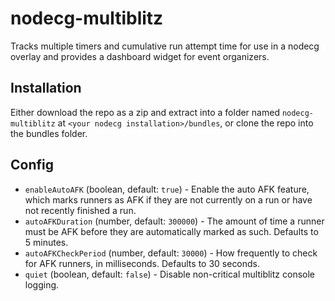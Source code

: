 # nodecg-multiblitz

Tracks multiple timers and cumulative run attempt time for use in a nodecg overlay and provides a dashboard widget for event organizers.

## Installation

Either download the repo as a zip and extract into a folder named `nodecg-multiblitz` at `<your nodecg installation>/bundles`, or clone the repo into the bundles folder.

## Config

* `enableAutoAFK` (boolean, default: `true`) - Enable the auto AFK feature, which marks runners as AFK if they are not currently on a run or have not recently finished a run.
* `autoAFKDuration` (number, default: `300000`) - The amount of time a runner must be AFK before they are automatically marked as such. Defaults to 5 minutes.
* `autoAFKCheckPeriod` (number, default: `30000`) - How frequently to check for AFK runners, in milliseconds. Defaults to 30 seconds.
* `quiet` (boolean, default: `false`) - Disable non-critical multiblitz console logging.